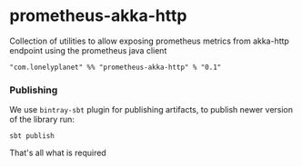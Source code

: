 # prometheus-akka-http

Collection of utilities to allow exposing prometheus metrics from akka-http endpoint using the prometheus java client

    "com.lonelyplanet" %% "prometheus-akka-http" % "0.1"

### Publishing

We use `bintray-sbt` plugin for publishing artifacts, to publish newer version of the library run:
```
sbt publish
```

That's all what is required
